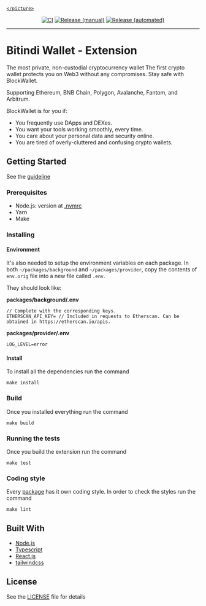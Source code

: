 <br /> 
<p align="center">
  <a href="https://bitindi.com">
    <picture>
      <source media="(prefers-color-scheme: dark)" srcset="https://user-images.githubusercontent.com/11839151/188500975-8cd95d07-c419-48aa-bb85-4200a6526f68.svg" />
   
    </picture>
  </a>
</p>

<div align="center" style="text-align:center">

[![CI](https://github.com/block-wallet/extension/actions/workflows/ci.yml/badge.svg)](https://github.com/block-wallet/extension/actions/workflows/ci.yml) [![Release (manual)](https://github.com/block-wallet/extension/actions/workflows/build.yml/badge.svg)](https://github.com/block-wallet/extension/actions/workflows/build.yml) [![Release (automated)](https://github.com/block-wallet/extension/actions/workflows/release.yml/badge.svg)](https://github.com/block-wallet/extension/actions/workflows/release.yml)

</div>

<hr />

# Bitindi Wallet - Extension

The most private, non-custodial cryptocurrency wallet
The first crypto wallet protects you on Web3 without any compromises. Stay safe with BlockWallet.

Supporting Ethereum, BNB Chain, Polygon, Avalanche, Fantom, and Arbitrum.

BlockWallet is for you if:

- You frequently use DApps and DEXes.
- You want your tools working smoothly, every time.
- You care about your personal data and security online.
- You are tired of overly-cluttered and confusing crypto wallets.

## Getting Started

See the [guideline](docs/guideline.md)

### Prerequisites

- Node.js: version at [.nvmrc](.nvmrc)
- Yarn
- Make

### Installing

#### Environment

It's also needed to setup the environment variables on each package. In both `~/packages/background` and `~/packages/provider`, copy the contents of `env.orig` file into a new file called `.env`.

They should look like:

**packages/background/.env**

```
// Complete with the corresponding keys.
ETHERSCAN_API_KEY= // Included in requests to Etherscan. Can be obtained in https://etherscan.io/apis.
```

**packages/provider/.env**

```
LOG_LEVEL=error
```

#### Install

To install all the dependencies run the command

```
make install
```

### Build

Once you installed everything run the command

```
make build
```

### Running the tests

Once you build the extension run the command

```
make test
```

### Coding style

Every [package](packages) has it own coding style. In order to check the styles run the command

```
make lint
```
## Built With

- [Node.js](https://nodejs.org/)
- [Typescript](https://www.typescriptlang.org/)
- [React.js](https://reactjs.org/)
- [tailwindcss](https://tailwindcss.com/)


## License

See the [LICENSE](LICENSE) file for details
